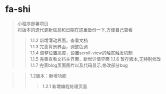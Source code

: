 # fa-shi
>小程序部署项目  
>将版本的迭代更新信息和日期在这里备份一下,方便自己查看  
>>1.1.2 新增滑动界面，查看文档  
>>1.1.3 完善背景界面，调整色调  
>>1.1.4 调整位置高度，设置scroll-view的触底触发机制  
>>1.1.5 完善查看文档主界面，新增详情界面
>>1.1.6 暂存版本,无特别修改
>>1.1.7 完善blog页面图片以及代码显示,修改部分bug

>>1.2版本：新增功能
>>>1.2.1 新增编程处理页面
